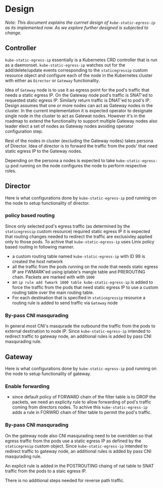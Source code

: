 
# Design

_Note: This document explains the currnet design of `kube-static-egress-ip` as its implemented now. As we explore further designed is subjected to change._

## Controller

`kube-static-egress-ip` essentially is a Kubernetes CRD controller that is run as a daemonset. `kube-static-egress-ip` watches out for the add/delete/update events corresponding to the `staticegressip` custom resource object and configure each of the node in the Kubernetes cluster with either as `Director` or `Gateway` functionality.

Idea of `Gateway` node is to use it as egress point for the pod's traffic that needs a static egress IP. On the Gateway node pod's traffic is SNAT'ed to requested static egress IP. Similarly return traffic is DNAT'ed to pod's IP. Design assumes that one or more nodes can act as Gateway nodes in the cluster. In the current implementation it is expected operator to designate single node in the cluster to act as Gatewat nodes. However it's in the roadmap to extend the functionality to support multiple Gateway nodes also leader elect a set of nodes as Gateway nodes avoiding operator configuration step.

Rest of the nodes in cluster (excluding the Gateway nodes) takes persona of Director. Idea of director is to forward the traffic from the pods' that need static egress IP to the Gateway nodes.

Depending on the persona a nodes is expected to take `kube-static-egress-ip` pod running on the node configures the node to perform respective roles.

## Director

Here is what configurations done by `kube-static-egress-ip` pod running on the node to setup functionality of director.

### policy based routing

Since only selected pod's egress traffic (as determined by the `staticegressip` custom resource) required static egress IP it is expected that routing changes needed to redirect the traffic are exclusivley applied only to those pods. To achive that `kube-static-egress-ip` uses Linix policy based routing in following manner. 

- a custom routing table named `kube-static-egress-ip` with ID 99 is created the host network 
- all the traffic from the pods running on the node that needs static egress IP are FWMARK'ed using iptable's mangle table and PREROUTING chain. Packets are marked with with `1000`
- an `ip rule add fwmark 1000 table kube-static-egress-ip` is added to force the traffic from the pods that need static egress IP to use a custom routing table over the main routing table.
- For each destination that is specified in `staticegressip` resource a routing rule is added to send traffic via `Gateway` node

### By-pass CNI masqurading

In general most CNI's masqurade the outbound the traffic from the pods to external destination to node IP. Since `kube-static-egress-ip` intended to redirect traffic to gateway node, an additional rules is added by pass CNI masqurading rule.

## Gateway

Here is what configurations done by `kube-static-egress-ip` pod running on the node to setup functionality of gateway.

### Enable forwarding

- since default policy of FORWARD chain of the filter table is to DROP the packets, we need an explicity rule to allow forwarding of pod's traffic coming from directors nodes. To achive this `kube-static-egress-ip` adds a rule in FORWRD chain of filter table to permit the pod's traffic.

### By-pass CNI masqurading

On the gateway node also CNI masqurading need to be overidden so that egress  traffic from the pods use a static egress IP as defined by the `staticegresip` custom object. Since `kube-static-egress-ip` intended to redirect traffic to gateway node, an additional rules is added by pass CNI masqurading rule.

An explicit rule is added in the POSTROUTING chaing of nat table to SNAT traffic from the pods to a staic egress IP.

There is no additional steps needed for reverse path traffic.

